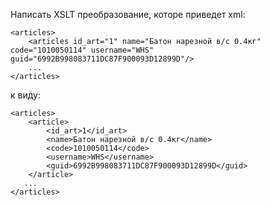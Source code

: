 Написать XSLT преобразование, которе приведет xml:

    <articles>
        <articles id_art="1" name="Батон нарезной в/с 0.4кг" code="1010050114" username="WHS" guid="6992B998083711DC87F900093D12899D"/>
        ...
    </articles>

к виду:

    <articles>
        <article>
            <id_art>1</id_art>
            <name>Батон нарезной в/с 0.4кг</name>
            <code>1010050114</code>
            <username>WHS</username>
            <guid>6992B998083711DC87F900093D12899D</guid>
        </article>
       ...
    </articles>
